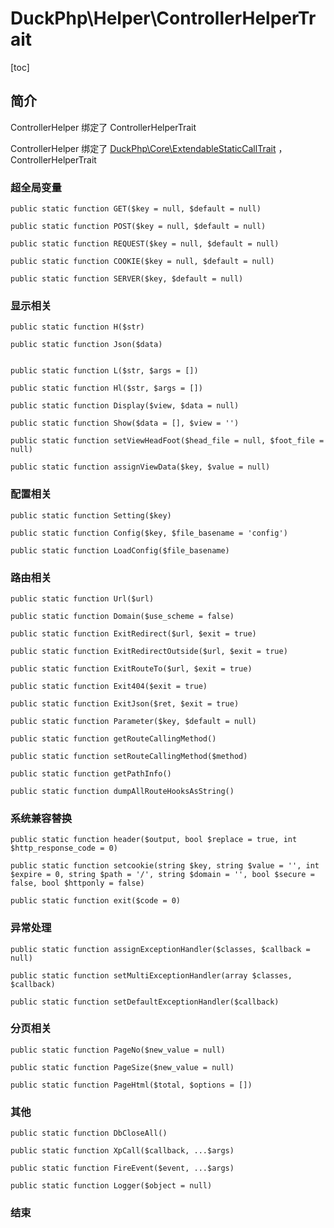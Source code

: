 # DuckPhp\Helper\ControllerHelperTrait
[toc]

## 简介

ControllerHelper 绑定了 ControllerHelperTrait

ControllerHelper 绑定了 [DuckPhp\Core\ExtendableStaticCallTrait](Core-ExtendableStaticCallTrait.md) ，ControllerHelperTrait


### 超全局变量
    public static function GET($key = null, $default = null)
    
    public static function POST($key = null, $default = null)
    
    public static function REQUEST($key = null, $default = null)
    
    public static function COOKIE($key = null, $default = null)
    
    public static function SERVER($key, $default = null)


### 显示相关

    public static function H($str)
    
    public static function Json($data)

    
    public static function L($str, $args = [])
    
    public static function Hl($str, $args = [])
    
    public static function Display($view, $data = null)

    public static function Show($data = [], $view = '')
    
    public static function setViewHeadFoot($head_file = null, $foot_file = null)
    
    public static function assignViewData($key, $value = null)

### 配置相关
    public static function Setting($key)
    
    public static function Config($key, $file_basename = 'config')
    
    public static function LoadConfig($file_basename)

### 路由相关

    public static function Url($url)
    
    public static function Domain($use_scheme = false)
    
    public static function ExitRedirect($url, $exit = true)
    
    public static function ExitRedirectOutside($url, $exit = true)
    
    public static function ExitRouteTo($url, $exit = true)
    
    public static function Exit404($exit = true)
    
    public static function ExitJson($ret, $exit = true)
    
    public static function Parameter($key, $default = null)
    
    public static function getRouteCallingMethod()
    
    public static function setRouteCallingMethod($method)
    
    public static function getPathInfo()
    
    public static function dumpAllRouteHooksAsString()

### 系统兼容替换

    public static function header($output, bool $replace = true, int $http_response_code = 0)
    
    public static function setcookie(string $key, string $value = '', int $expire = 0, string $path = '/', string $domain = '', bool $secure = false, bool $httponly = false)
    
    public static function exit($code = 0)

### 异常处理

    public static function assignExceptionHandler($classes, $callback = null)
    
    public static function setMultiExceptionHandler(array $classes, $callback)
    
    public static function setDefaultExceptionHandler($callback)


### 分页相关

    public static function PageNo($new_value = null)
    
    public static function PageSize($new_value = null)
    
    public static function PageHtml($total, $options = [])

### 其他


    public static function DbCloseAll()

    public static function XpCall($callback, ...$args)
    
    public static function FireEvent($event, ...$args)
    
    public static function Logger($object = null)

### 结束
